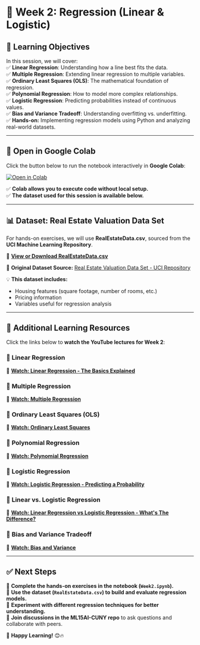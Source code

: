 # 📌 Week 2: Regression (Linear & Logistic)  

## 🎯 Learning Objectives  
In this session, we will cover:  
✅ **Linear Regression**: Understanding how a line best fits the data.  
✅ **Multiple Regression**: Extending linear regression to multiple variables.  
✅ **Ordinary Least Squares (OLS)**: The mathematical foundation of regression.  
✅ **Polynomial Regression**: How to model more complex relationships.  
✅ **Logistic Regression**: Predicting probabilities instead of continuous values.  
✅ **Bias and Variance Tradeoff**: Understanding overfitting vs. underfitting.  
✅ **Hands-on:** Implementing regression models using Python and analyzing real-world datasets.  

---

## 📂 Open in Google Colab  
Click the button below to run the notebook interactively in **Google Colab**:  

[![Open in Colab](https://colab.research.google.com/assets/colab-badge.svg)](https://colab.research.google.com/github/PKhosravi-CityTech/ML15AI-CUNY/blob/main/Week2/Week2.ipynb)  

✅ **Colab allows you to execute code without local setup.**  
✅ **The dataset used for this session is available below.**  

---

## 📊 Dataset: Real Estate Valuation Data Set  
For hands-on exercises, we will use **RealEstateData.csv**, sourced from the **UCI Machine Learning Repository**.  

📌 **[View or Download RealEstateData.csv](https://github.com/PKhosravi-CityTech/ML15AI-CUNY/blob/main/Week2/RealEstateData.csv)**  

🔗 **Original Dataset Source:** [Real Estate Valuation Data Set - UCI Repository](https://archive.ics.uci.edu/dataset/477/real+estate+valuation+data+set)  

💡 **This dataset includes:**  
- Housing features (square footage, number of rooms, etc.)  
- Pricing information  
- Variables useful for regression analysis  

---

## 🎥 Additional Learning Resources  

Click the links below to **watch the YouTube lectures for Week 2**:  

### 🔹 **Linear Regression**  
📌 **[Watch: Linear Regression - The Basics Explained](https://youtu.be/CtsRRUddV2s?si=SEi-Zj0H7hQEyn-K)**  

### 🔹 **Multiple Regression**  
📌 **[Watch: Multiple Regression](https://youtu.be/EkAQAi3a4js?si=VZ9emh8RGpf5FG56)**  

### 🔹 **Ordinary Least Squares (OLS)**  
📌 **[Watch: Ordinary Least Squares](https://youtu.be/RdvKNJzUWyo?si=r9r15lWN1SIYinaI)**  

### 🔹 **Polynomial Regression**  
📌 **[Watch: Polynomial Regression](https://youtu.be/QptI-vDle8Y?si=jPteO2o-9mhXv17U)**  

### 🔹 **Logistic Regression**  
📌 **[Watch: Logistic Regression - Predicting a Probability](https://youtu.be/72AHKztZN44?si=yGSTwmUV1oxwpxxH)**  

### 🔹 **Linear vs. Logistic Regression**  
📌 **[Watch: Linear Regression vs Logistic Regression - What's The Difference?](https://youtu.be/06en5XqdPkI?si=FP4_y4SW7NI-cjKe)**  

### 🔹 **Bias and Variance Tradeoff**  
📌 **[Watch: Bias and Variance](https://youtu.be/EuBBz3bI-aA?si=pE4A_5qOfjWKl4WY)**  

---

## ✅ Next Steps  
📌 **Complete the hands-on exercises in the notebook (`Week2.ipynb`).**  
📌 **Use the dataset (`RealEstateData.csv`) to build and evaluate regression models.**  
📌 **Experiment with different regression techniques for better understanding.**  
📌 **Join discussions in the ML15AI-CUNY repo** to ask questions and collaborate with peers.  

🚀 **Happy Learning!** 😊🔥  

